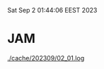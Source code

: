 Sat Sep  2 01:44:06 EEST 2023
# JAM
<a href='./cache/202309/02_01.log'>./cache/202309/02_01.log</a>
